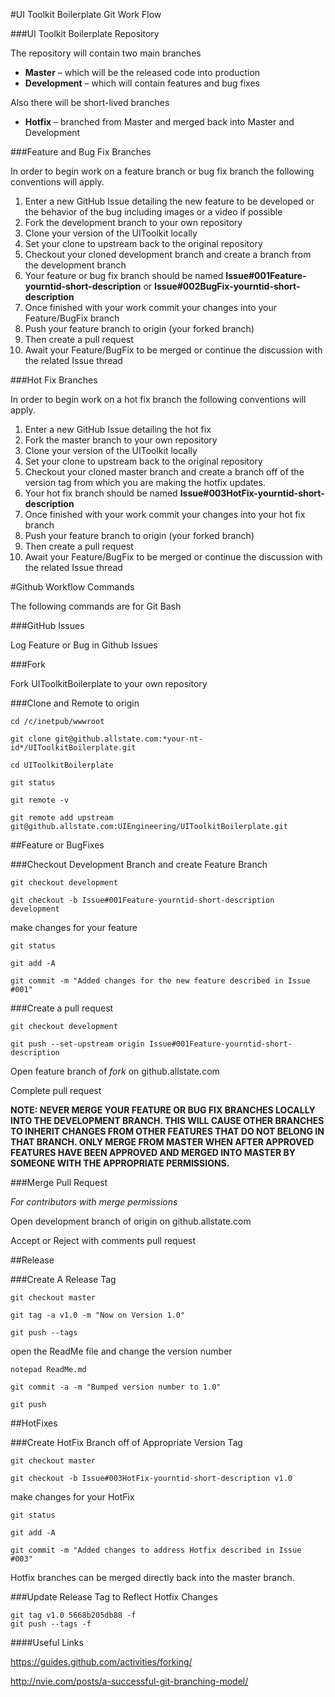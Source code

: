 
#UI Toolkit Boilerplate Git Work Flow

###UI Toolkit Boilerplate Repository

The repository will contain two main branches

 - **Master** – which will be the released code into production
 - **Development** – which will contain features and bug fixes

Also there will be short-lived branches

 - **Hotfix** – branched from Master and merged back into Master and Development


###Feature and Bug Fix Branches

In order to begin work on a feature branch or bug fix branch the following conventions will apply.

  1.	Enter a new GitHub Issue detailing the new feature to be developed or the behavior of the bug including images or a video if possible	
  2.	Fork the development branch to your own repository
  3.	Clone your version of the UIToolkit locally
  4.	Set your clone to upstream back to the original repository
  5.	Checkout your cloned development branch and create a branch from the development branch
  6.	Your feature or bug fix branch should be named **Issue#001Feature-yourntid-short-description** or **Issue#002BugFix-yourntid-short-description**
  7.	Once finished with your work commit your changes into your Feature/BugFix branch
  8. 	Push your feature branch to origin (your forked branch)
  9.	Then create a pull request
  10.	Await your Feature/BugFix to be merged or continue the discussion with the related Issue thread



###Hot Fix Branches

In order to begin work on a hot fix branch the following conventions will apply.

  1.	Enter a new GitHub Issue detailing the hot fix
  2.	Fork the master branch to your own repository
  3.	Clone your version of the UIToolkit locally
  4.	Set your clone to upstream back to the original repository
  5.	Checkout your cloned master branch and create a branch off of the version tag from which you are making the hotfix updates.
  6.	Your hot fix branch should be named **Issue#003HotFix-yourntid-short-description**
  7.	Once finished with your work commit your changes into your hot fix branch
  8. 	Push your feature branch to origin (your forked branch)
  9.	Then create a pull request
  10.	Await your Feature/BugFix to be merged or continue the discussion with the related Issue thread



#Github Workflow Commands

The following commands are for Git Bash



###GitHub Issues

Log Feature or Bug in Github Issues



###Fork

Fork UIToolkitBoilerplate to your own repository



###Clone and Remote to origin

    cd /c/inetpub/wwwroot

    git clone git@github.allstate.com:*your-nt-id*/UIToolkitBoilerplate.git

    cd UIToolkitBoilerplate

    git status

    git remote -v

    git remote add upstream git@github.allstate.com:UIEngineering/UIToolkitBoilerplate.git


##Feature or BugFixes



###Checkout Development Branch and create Feature Branch

    git checkout development

    git checkout -b Issue#001Feature-yourntid-short-description development

make changes for your feature

    git status

    git add -A

    git commit -m "Added changes for the new feature described in Issue #001"



###Create a pull request

    git checkout development

    git push --set-upstream origin Issue#001Feature-yourntid-short-description

Open feature branch of *fork* on github.allstate.com

Complete pull request


**NOTE: NEVER MERGE YOUR FEATURE OR BUG FIX BRANCHES LOCALLY INTO THE DEVELOPMENT BRANCH. THIS WILL CAUSE OTHER BRANCHES TO INHERIT CHANGES FROM OTHER FEATURES THAT DO NOT BELONG IN THAT BRANCH. ONLY MERGE FROM MASTER WHEN AFTER APPROVED FEATURES HAVE BEEN APPROVED AND MERGED INTO MASTER BY SOMEONE WITH THE APPROPRIATE PERMISSIONS.**


###Merge Pull Request

*For contributors with merge permissions*

Open development branch of origin on github.allstate.com 

Accept or Reject with comments pull request



##Release



###Create A Release Tag

    git checkout master

    git tag -a v1.0 -m "Now on Version 1.0"

    git push --tags

open the ReadMe file and change the version number

    notepad ReadMe.md

    git commit -a -m "Bumped version number to 1.0"

    git push


##HotFixes



###Create HotFix Branch off of Appropriate Version Tag

    git checkout master

    git checkout -b Issue#003HotFix-yourntid-short-description v1.0 

make changes for your HotFix

    git status

    git add -A

    git commit -m "Added changes to address Hotfix described in Issue #003"

Hotfix branches can be merged directly back into the master branch.


###Update Release Tag to Reflect Hotfix Changes

	git tag v1.0 5668b205db88 -f
	git push --tags -f


####Useful Links

https://guides.github.com/activities/forking/

http://nvie.com/posts/a-successful-git-branching-model/








